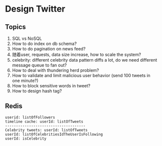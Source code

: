 # Design Twitter

## Topics

1. SQL vs NoSQL
2. How to do index on db schema?
3. How to do pagination on news feed?
4. 随着user, requests, data size increase, how to scale the system?
5. celebrity: different celebrity data pattern diffs a lot, do we need different message queue to fan out?
6. How to deal with thundering herd problem?
7. How to validate and limit malicious user behavior (send 100 tweets in one minute?)
8. How to block sensitive words in tweet?
9. How to design hash tag?



## Redis

```
userid: listOfFollowers
timeline cache: userId: listOfTweets
-------------------------------------
Celebrity tweets: userId: listOfTweets
userId: listOfCelebritiesIdTheUserIsFollowing
userId: isCelebrity
```
